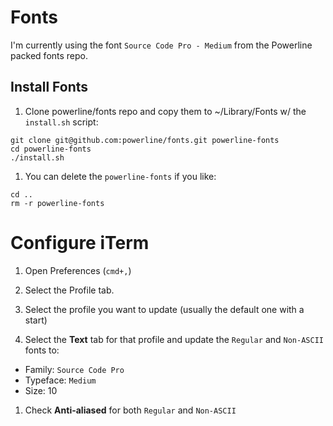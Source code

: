 Fonts
=====

I'm currently using the font `Source Code Pro - Medium` from the Powerline packed fonts repo.

## Install Fonts

1. Clone powerline/fonts repo and copy them to ~/Library/Fonts w/ the `install.sh` script:

  ```
  git clone git@github.com:powerline/fonts.git powerline-fonts
  cd powerline-fonts
  ./install.sh
  ```

1. You can delete the `powerline-fonts` if you like:

  ```
  cd ..
  rm -r powerline-fonts
  ```

# Configure iTerm

1. Open Preferences (`cmd+,`)

1. Select the Profile tab.

1. Select the profile you want to update (usually the default one with a start)

1. Select the **Text** tab for that profile and update the `Regular` and `Non-ASCII` fonts to:

 - Family: `Source Code Pro`
 - Typeface: `Medium`
 - Size: 10

1. Check **Anti-aliased** for both `Regular` and `Non-ASCII`
